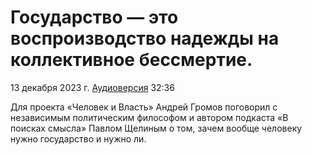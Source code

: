 # Государство — это воспроизводство надежды на коллективное бессмертие.

13 декабря 2023 г. [Аудиоверсия](https://www.youtube.com/watch?v=E7SwdRuMIpw) 32:36

Для проекта «Человек и Власть» Андрей Громов поговорил с независимым политическим философом и автором подкаста «В поисках смысла» Павлом Щелиным о том, зачем вообще человеку нужно государство и нужно ли.
